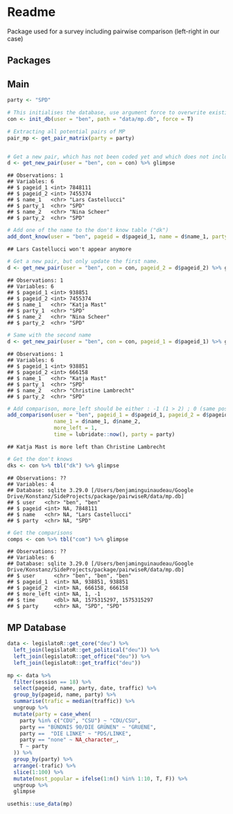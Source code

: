 Readme
================

Package used for a survey including pairwise comparison (left-right in
our case)

## Packages

## Main

``` r
party <- "SPD"

# This initialises the database, use argument force to overwrite existing database
con <- init_db(user = "ben", path = "data/mp.db", force = T)

# Extracting all potential pairs of MP
pair_mp <- get_pair_matrix(party = party)


# Get a new pair, which has not been coded yet and which does not include "not known" mps
d <- get_new_pair(user = "ben", con = con) %>% glimpse
```

    ## Observations: 1
    ## Variables: 6
    ## $ pageid_1 <int> 7848111
    ## $ pageid_2 <int> 7455374
    ## $ name_1   <chr> "Lars Castellucci"
    ## $ party_1  <chr> "SPD"
    ## $ name_2   <chr> "Nina Scheer"
    ## $ party_2  <chr> "SPD"

``` r
# Add one of the name to the don't know table ("dk")
add_dont_know(user = "ben", pageid = d$pageid_1, name = d$name_1, party = d$party_1)
```

    ## Lars Castellucci won't appear anymore

``` r
# Get a new pair, but only update the first name. 
d <- get_new_pair(user = "ben", con = con, pageid_2 = d$pageid_2) %>% glimpse
```

    ## Observations: 1
    ## Variables: 6
    ## $ pageid_1 <int> 938851
    ## $ pageid_2 <int> 7455374
    ## $ name_1   <chr> "Katja Mast"
    ## $ party_1  <chr> "SPD"
    ## $ name_2   <chr> "Nina Scheer"
    ## $ party_2  <chr> "SPD"

``` r
# Same with the second name
d <- get_new_pair(user = "ben", con = con, pageid_1 = d$pageid_1) %>% glimpse
```

    ## Observations: 1
    ## Variables: 6
    ## $ pageid_1 <int> 938851
    ## $ pageid_2 <int> 666158
    ## $ name_1   <chr> "Katja Mast"
    ## $ party_1  <chr> "SPD"
    ## $ name_2   <chr> "Christine Lambrecht"
    ## $ party_2  <chr> "SPD"

``` r
# Add comparison, more_left should be either : -1 (1 > 2) ; 0 (same position) ; 1 (2 > 1)
add_comparison(user = "ben", pageid_1 = d$pageid_1, pageid_2 = d$pageid_2, 
               name_1 = d$name_1, d$name_2,
               more_left = 1, 
               time = lubridate::now(), party = party)
```

    ## Katja Mast is more left than Christine Lambrecht

``` r
# Get the don't knows
dks <- con %>% tbl("dk") %>% glimpse
```

    ## Observations: ??
    ## Variables: 4
    ## Database: sqlite 3.29.0 [/Users/benjaminguinaudeau/Google Drive/Konstanz/SideProjects/package/pairwiseR/data/mp.db]
    ## $ user   <chr> "ben", "ben"
    ## $ pageid <int> NA, 7848111
    ## $ name   <chr> NA, "Lars Castellucci"
    ## $ party  <chr> NA, "SPD"

``` r
# Get the comparisons
comps <- con %>% tbl("com") %>% glimpse
```

    ## Observations: ??
    ## Variables: 6
    ## Database: sqlite 3.29.0 [/Users/benjaminguinaudeau/Google Drive/Konstanz/SideProjects/package/pairwiseR/data/mp.db]
    ## $ user      <chr> "ben", "ben", "ben"
    ## $ pageid_1  <int> NA, 938851, 938851
    ## $ pageid_2  <int> NA, 666158, 666158
    ## $ more_left <int> NA, 1, -1
    ## $ time      <dbl> NA, 1575315297, 1575315297
    ## $ party     <chr> NA, "SPD", "SPD"

## MP Database

``` r
data <- legislatoR::get_core("deu") %>%
  left_join(legislatoR::get_political("deu")) %>%
  left_join(legislatoR::get_office("deu")) %>%
  left_join(legislatoR::get_traffic("deu"))

mp <- data %>%
  filter(session == 18) %>%
  select(pageid, name, party, date, traffic) %>%
  group_by(pageid, name, party) %>%
  summarise(trafic = median(traffic)) %>%
  ungroup %>%
  mutate(party = case_when(
    party %in% c("CDU", "CSU") ~ "CDU/CSU", 
    party == "BÜNDNIS 90/DIE GRÜNEN" ~ "GRUENE", 
    party ==  "DIE LINKE" ~ "PDS/LINKE", 
    party == "none" ~ NA_character_, 
    T ~ party
  )) %>%
  group_by(party) %>%
  arrange(-trafic) %>%
  slice(1:100) %>%
  mutate(most_popular = ifelse(1:n() %in% 1:10, T, F)) %>%
  ungroup %>%
  glimpse

usethis::use_data(mp)
```
